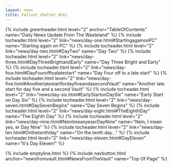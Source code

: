 ```yaml
---
layout: news
title: Fallout shelter Wiki
---
```

{% include greenheader.html level="2" anchor="TableOfContents" name="Daily News Update From The Wasteland" %}
{% include tocheader.html level="2" link="news/day-one.html#StartingagainonPC" name="Starting again on PC" %}
{% include tocheader.html level="2" link="news/day-two.html#DayTwo" name="Day Two" %}
{% include tocheader.html level="2" link="news/day-three.html#DayThreeBrightandEarly" name="Day Three Bright and Early" %}
{% include tocheader.html level="2" link="news/day-four.html#DayFourofftoalatestart" name="Day Four off to a late start" %}
{% include tocheader.html level="2" link="news/day-five.html#AnotherlatestartfordayfiveandasecondVault" name="Another late start for day five and a second Vault" %}
{% include tocheader.html level="2" link="news/day-six.html#EarlyStartonDaySix" name="Early Start on Day Six" %}
{% include tocheader.html level="2" link="news/day-seven.html#DaySevenBegins" name="Day Seven Begins" %}
{% include tocheader.html level="2" link="news/day-eight.html#TheEighthDay" name="The Eighth Day" %}
{% include tocheader.html level="2" link="news/day-nine.html#NeinImeanyeserDayNine" name="Nein, I mean yes, er Day Nine" %}
{% include tocheader.html level="2" link="news/day-ten.html#Onthetenthday" name="On the tenth day..." %}
{% include tocheader.html level="2" link="news/day-eleven.html#DayEleven" name="It's Day Eleven!" %}

{% include emptyline.html %}
{% include navbutton.html anchor="newsfromvault.html#NewsFromTheVault" name="Top Of Page" %}

